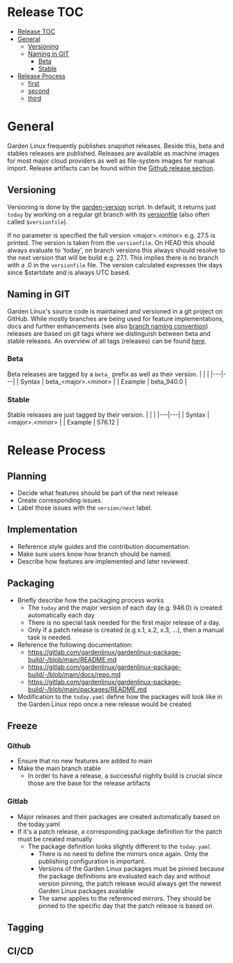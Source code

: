 # Release TOC
- [Release TOC](#release-toc)
- [General](#general)
  - [Versioning](#versioning)
  - [Naming in GIT](#naming-in-git)
    - [Beta](#beta)
    - [Stable](#stable)
- [Release Process](#release-process)
  - [first](#first)
  - [second](#second)
  - [third](#third)

# General
Garden Linux frequently publishes snapshot releases. Beside this, beta and stables releases are published. Releases are available as machine images for most major cloud providers as well as file-system images for manual import. Release artifacts can be found within the [Github release section](https://github.com/gardenlinux/gardenlinux/releases).

## Versioning
Versioning is done by the [garden-version](https://github.com/gardenlinux/gardenlinux/blob/main/bin/garden-version) script. In default, it returns just `today` by working on a regular git branch with its [versionfile](https://github.com/gardenlinux/gardenlinux/blob/main/VERSION) (also often called `$versionfile`).

If no parameter is specified the full version &#60;major&#62;.&#60;minor&#62; e.g. 27.5 is printed. The version is taken from the `versionfile`. On HEAD this should always evaluate to 'today', on branch versions this always should resolve to the next version that will be build e.g. 27.1. This implies there is no branch with a .0 in the `versionfile` file.
The version calculated expresses the days since $startdate and is always UTC based.

## Naming in GIT
Garden Linux's source code is maintained and versioned in a git project on GitHub. While mostly branches are being used for feature implementations, docs and further enhancements (see also [branch naming convention](https://github.com/gardenlinux/gardenlinux/blob/main/CONTRIBUTING.md#git-branch-naming-convention)) releases are based on git tags where we distinguish between beta and stable releases. An overview of all tags (releases) can be found [here](https://github.com/gardenlinux/gardenlinux/tags).

### Beta
Beta releases are tagged by a `beta_` prefix as well as their version.
|   |   |
|---|---|
| Syntax | beta_&#60;major&#62;.&#60;minor&#62; |
| Example | beta_940.0 |


### Stable
Stable releases are just tagged by their version.
|   |   |
|---|---|
| Syntax | &#60;major&#62;.&#60;minor&#62; |
| Example | 576.12 |

# Release Process
## Planning
* Decide what features should be part of the next release
* Create corresponding issues.
* Label those issues with the `version/next` label.
## Implementation
* Reference style guides and the contribution documentation.
* Make sure users know how branch should be named.
* Describe how features are implemented and later reviewed.
## Packaging
* Briefly describe how the packaging process works
  * The `today` and the major version of each day (e.g. 946.0) is created automatically each day
  * There is no special task needed for the first major release of a day.
  * Only if a patch release is created (e.g x.1, x.2, x.3, ...), then a manual task is needed.
* Reference the following documentation:
  * https://gitlab.com/gardenlinux/gardenlinux-package-build/-/blob/main/README.md
  * https://gitlab.com/gardenlinux/gardenlinux-package-build/-/blob/main/docs/repo.md
  * https://gitlab.com/gardenlinux/gardenlinux-package-build/-/blob/main/packages/README.md
* Modification to the `today.yaml` define how the packages will look like in the Garden Linux repo once a new release would be created
## Freeze
### Github
* Ensure that no new features are added to main
* Make the main branch stable
  * In order to have a release, a successful nightly build is crucial since those are the base for the release artifacts
### Gitlab
* Major releases and their packages are created automatically based on the today.yaml
* If it's a patch release, a corresponding package definition for the patch must be created manually
  * The package definition looks slightly different to the `today.yaml`
    * There is no need to define the mirrors once again. Only the publishing configuration is important.
    * Versions of the Garden Linux packages must be pinned because the package definitions are evaluated each day 
      and without version pinning, the patch release would always get the newest Garden Linux packages available
    * The same applies to the referenced mirrors. They should be pinned to the specific day that the patch release is based on.
## Tagging

## CI/CD